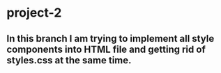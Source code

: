 # project-2


## In this branch I am trying to implement all style components into HTML file and getting rid of styles.css at the same time.
